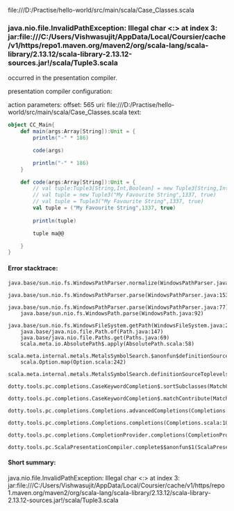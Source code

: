 file:///D:/Practise/hello-world/src/main/scala/Case_Classes.scala
### java.nio.file.InvalidPathException: Illegal char <:> at index 3: jar:file:///C:/Users/Vishwasujit/AppData/Local/Coursier/cache/v1/https/repo1.maven.org/maven2/org/scala-lang/scala-library/2.13.12/scala-library-2.13.12-sources.jar!/scala/Tuple3.scala

occurred in the presentation compiler.

presentation compiler configuration:


action parameters:
offset: 565
uri: file:///D:/Practise/hello-world/src/main/scala/Case_Classes.scala
text:
```scala
object CC_Main{
    def main(args:Array[String]):Unit = {
        println("-" * 186)

        code(args)

        println("-" * 186)
    }

    def code(args:Array[String]):Unit = {
        // val tuple:Tuple3[String,Int,Boolean] = new Tuple3[String,Int,Boolean]("My Favourite String",1337, true)        
        // val tuple = new Tuple3("My Favourite String",1337, true)        
        // val tuple = Tuple3("My Favourite String",1337, true)        
        val tuple = ("My Favourite String",1337, true)        
        
        println(tuple)

        tuple ma@@

    }
}
```



#### Error stacktrace:

```
java.base/sun.nio.fs.WindowsPathParser.normalize(WindowsPathParser.java:182)
	java.base/sun.nio.fs.WindowsPathParser.parse(WindowsPathParser.java:153)
	java.base/sun.nio.fs.WindowsPathParser.parse(WindowsPathParser.java:77)
	java.base/sun.nio.fs.WindowsPath.parse(WindowsPath.java:92)
	java.base/sun.nio.fs.WindowsFileSystem.getPath(WindowsFileSystem.java:232)
	java.base/java.nio.file.Path.of(Path.java:147)
	java.base/java.nio.file.Paths.get(Paths.java:69)
	scala.meta.io.AbsolutePath$.apply(AbsolutePath.scala:58)
	scala.meta.internal.metals.MetalsSymbolSearch.$anonfun$definitionSourceToplevels$2(MetalsSymbolSearch.scala:70)
	scala.Option.map(Option.scala:242)
	scala.meta.internal.metals.MetalsSymbolSearch.definitionSourceToplevels(MetalsSymbolSearch.scala:69)
	dotty.tools.pc.completions.CaseKeywordCompletion$.sortSubclasses(MatchCaseCompletions.scala:326)
	dotty.tools.pc.completions.CaseKeywordCompletion$.matchContribute(MatchCaseCompletions.scala:276)
	dotty.tools.pc.completions.Completions.advancedCompletions(Completions.scala:307)
	dotty.tools.pc.completions.Completions.completions(Completions.scala:109)
	dotty.tools.pc.completions.CompletionProvider.completions(CompletionProvider.scala:90)
	dotty.tools.pc.ScalaPresentationCompiler.complete$$anonfun$1(ScalaPresentationCompiler.scala:146)
```
#### Short summary: 

java.nio.file.InvalidPathException: Illegal char <:> at index 3: jar:file:///C:/Users/Vishwasujit/AppData/Local/Coursier/cache/v1/https/repo1.maven.org/maven2/org/scala-lang/scala-library/2.13.12/scala-library-2.13.12-sources.jar!/scala/Tuple3.scala